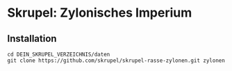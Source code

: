 # Skrupel: Zylonisches Imperium

## Installation

    cd DEIN_SKRUPEL_VERZEICHNIS/daten
    git clone https://github.com/skrupel/skrupel-rasse-zylonen.git zylonen
